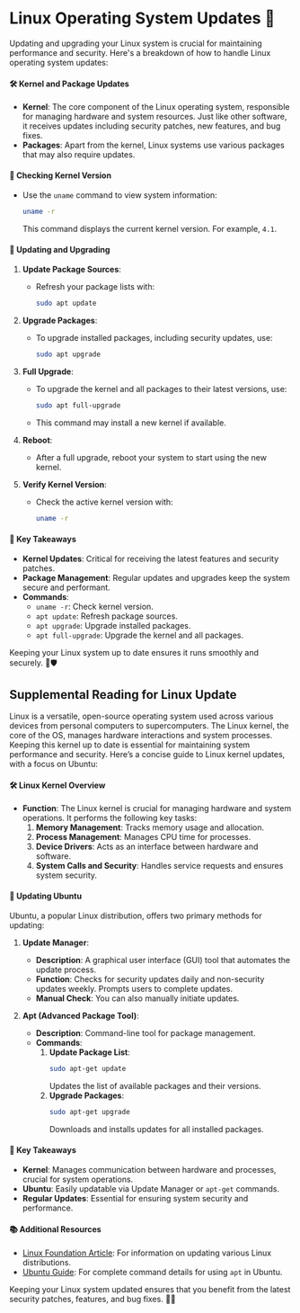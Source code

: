 # Linux Operating System Updates 🐧

Updating and upgrading your Linux system is crucial for maintaining performance and security. Here's a breakdown of how to handle Linux operating system updates:

#### 🛠️ Kernel and Package Updates

- **Kernel**: The core component of the Linux operating system, responsible for managing hardware and system resources. Just like other software, it receives updates including security patches, new features, and bug fixes.
- **Packages**: Apart from the kernel, Linux systems use various packages that may also require updates.

#### 📜 Checking Kernel Version

- Use the `uname` command to view system information:
  ```bash
  uname -r
  ```
  This command displays the current kernel version. For example, `4.1`.

#### 🔄 Updating and Upgrading

1. **Update Package Sources**:
   - Refresh your package lists with:
     ```bash
     sudo apt update
     ```

2. **Upgrade Packages**:
   - To upgrade installed packages, including security updates, use:
     ```bash
     sudo apt upgrade
     ```

3. **Full Upgrade**:
   - To upgrade the kernel and all packages to their latest versions, use:
     ```bash
     sudo apt full-upgrade
     ```
   - This command may install a new kernel if available.

4. **Reboot**:
   - After a full upgrade, reboot your system to start using the new kernel.

5. **Verify Kernel Version**:
   - Check the active kernel version with:
     ```bash
     uname -r
     ```

#### 🚀 Key Takeaways

- **Kernel Updates**: Critical for receiving the latest features and security patches.
- **Package Management**: Regular updates and upgrades keep the system secure and performant.
- **Commands**: 
  - `uname -r`: Check kernel version.
  - `apt update`: Refresh package sources.
  - `apt upgrade`: Upgrade installed packages.
  - `apt full-upgrade`: Upgrade the kernel and all packages.

Keeping your Linux system up to date ensures it runs smoothly and securely. 🌟🛡️

## Supplemental Reading for Linux Update

Linux is a versatile, open-source operating system used across various devices from personal computers to supercomputers. The Linux kernel, the core of the OS, manages hardware interactions and system processes. Keeping this kernel up to date is essential for maintaining system performance and security. Here’s a concise guide to Linux kernel updates, with a focus on Ubuntu:

#### 🛠️ Linux Kernel Overview

- **Function**: The Linux kernel is crucial for managing hardware and system operations. It performs the following key tasks:
  1. **Memory Management**: Tracks memory usage and allocation.
  2. **Process Management**: Manages CPU time for processes.
  3. **Device Drivers**: Acts as an interface between hardware and software.
  4. **System Calls and Security**: Handles service requests and ensures system security.

#### 🔄 Updating Ubuntu

Ubuntu, a popular Linux distribution, offers two primary methods for updating:

1. **Update Manager**:
   - **Description**: A graphical user interface (GUI) tool that automates the update process.
   - **Function**: Checks for security updates daily and non-security updates weekly. Prompts users to complete updates.
   - **Manual Check**: You can also manually initiate updates.

2. **Apt (Advanced Package Tool)**:
   - **Description**: Command-line tool for package management.
   - **Commands**:
     1. **Update Package List**:
        ```bash
        sudo apt-get update
        ```
        Updates the list of available packages and their versions.
     2. **Upgrade Packages**:
        ```bash
        sudo apt-get upgrade
        ```
        Downloads and installs updates for all installed packages.

#### 🚀 Key Takeaways

- **Kernel**: Manages communication between hardware and processes, crucial for system operations.
- **Ubuntu**: Easily updatable via Update Manager or `apt-get` commands.
- **Regular Updates**: Essential for ensuring system security and performance.

#### 📚 Additional Resources

- [Linux Foundation Article](https://www.linuxfoundation.org): For information on updating various Linux distributions.
- [Ubuntu Guide](https://help.ubuntu.com/community/AptGet/Howto): For complete command details for using `apt` in Ubuntu.

Keeping your Linux system updated ensures that you benefit from the latest security patches, features, and bug fixes. 🌟🔧